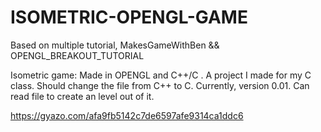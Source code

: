 # ISOMETRIC-OPENGL-GAME
Based on multiple tutorial, MakesGameWithBen &amp;&amp; OPENGL_BREAKOUT_TUTORIAL

Isometric game:
Made in OPENGL and C++/C .
A project I made for my C class. Should change the file from C++ to C.
Currently, version 0.01. Can read file to create an level out of it.

 https://gyazo.com/afa9fb5142c7de6597afe9314ca1ddc6
